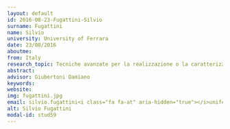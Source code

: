 ```yaml
---
layout: default 
id: 2016-08-23-Fugattini-Silvio
surname: Fugattini
name: Silvio
university: University of Ferrara
date: 23/08/2016
aboutme: 
from: Italy
research_topic: Tecniche avanzate per la realizzazione o la caratterizzazione di dispositivi a semiconduttore
abstract: 
advisor: Giubertoni Damiano
keywords: 
website: 
img: fugattini.jpg
email: silvio.fugattini<i class="fa fa-at" aria-hidden="true"></i>unife.it
alt: Silvio Fugattini
modal-id: stud59
---
```

